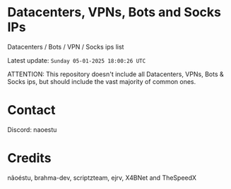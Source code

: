 # Datacenters, VPNs, Bots and Socks IPs
 
Datacenters / Bots / VPN / Socks ips list

Latest update: `Sunday 05-01-2025 18:00:26 UTC` 

ATTENTION: This repository doesn't include all Datacenters, VPNs, Bots & Socks ips, 
but should include the vast majority of common ones.

# Contact
Discord: naoestu

# Credits
nãoéstu, brahma-dev, scriptzteam, ejrv, X4BNet and TheSpeedX
